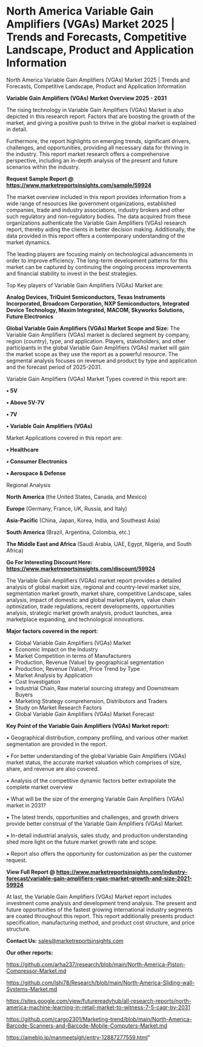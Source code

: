 # North America Variable Gain Amplifiers (VGAs) Market 2025 | Trends and Forecasts, Competitive Landscape, Product and Application Information
North America Variable Gain Amplifiers (VGAs) Market 2025 | Trends and Forecasts, Competitive Landscape, Product and Application Information

<Strong> Variable Gain Amplifiers (VGAs) Market Overview 2025 - 2031</strong>

The rising technology in Variable Gain Amplifiers (VGAs) Market is also depicted in this research report. Factors that are boosting the growth of the market, and giving a positive push to thrive in the global market is explained in detail.

Furthermore, the report highlights on emerging trends, significant drivers, challenges, and opportunities, providing all necessary data for thriving in the industry. This report market research offers a comprehensive perspective, including an in-depth analysis of the present and future scenarios within the industry.

<strong>Request Sample Report @ <a href=https://www.marketreportsinsights.com/sample/59924>https://www.marketreportsinsights.com/sample/59924</a></strong>

The market overview included in this report provides information from a wide range of resources like government organizations, established companies, trade and industry associations, industry brokers and other such regulatory and non-regulatory bodies. The data acquired from these organizations authenticate the Variable Gain Amplifiers (VGAs) research report, thereby aiding the clients in better decision making. Additionally, the data provided in this report offers a contemporary understanding of the market dynamics.

The leading players are focusing mainly on technological advancements in order to improve efficiency. The long-term development patterns for this market can be captured by continuing the ongoing process improvements and financial stability to invest in the best strategies.

Top Key players of Variable Gain Amplifiers (VGAs) Market are:

<strong>Analog Devices, TriQuint Semiconductors, Texas Instruments Incorporated, Broadcom Corporation, NXP Semiconductors, Integrated Device Technology, Maxim Integrated, MACOM, Skyworks Solutions, Future Electronics</strong>

<strong><b>Global Variable Gain Amplifiers (VGAs) Market Scope and Size:</b></strong>
The Variable Gain Amplifiers (VGAs) market is declared segment by company, region (country), type, and application. Players, stakeholders, and other participants in the global Variable Gain Amplifiers (VGAs) market will gain the market scope as they use the report as a powerful resource. The segmental analysis focuses on revenue and product by type and application and the forecast period of 2025-2031.

Variable Gain Amplifiers (VGAs) Market Types covered in this report are:

<strong>• 5V

• Above 5V-7V

• 7V

• Variable Gain Amplifiers (VGAs)</strong>

Market Applications covered in this report are:

<strong>• Healthcare

• Consumer Electronics

• Aerospace & Defense</strong> 

Regional Analysis

<strong>North America</strong> (the United States, Canada, and Mexico)

<strong>Europe</strong> (Germany, France, UK, Russia, and Italy)

<strong>Asia-Pacific</strong> (China, Japan, Korea, India, and Southeast Asia)

<strong>South America</strong> (Brazil, Argentina, Colombia, etc.)

<strong>The Middle East and Africa</strong> (Saudi Arabia, UAE, Egypt, Nigeria, and South Africa)

<strong>Go For Interesting Discount Here: <a href=https://www.marketreportsinsights.com/discount/59924>https://www.marketreportsinsights.com/discount/59924</a></strong>

The Variable Gain Amplifiers (VGAs) market report provides a detailed analysis of global market size, regional and country-level market size, segmentation market growth, market share, competitive Landscape, sales analysis, impact of domestic and global market players, value chain optimization, trade regulations, recent developments, opportunities analysis, strategic market growth analysis, product launches, area marketplace expanding, and technological innovations.

<strong><b>Major factors covered in the report:</b></strong>
<ul>
  <li>Global Variable Gain Amplifiers (VGAs) Market </li>
  <li>Economic Impact on the Industry</li>
  <li>Market Competition in terms of Manufacturers</li>
  <li>Production, Revenue (Value) by geographical segmentation</li>
  <li>Production, Revenue (Value), Price Trend by Type</li>
  <li>Market Analysis by Application</li>
  <li>Cost Investigation</li>
  <li>Industrial Chain, Raw material sourcing strategy and Downstream Buyers</li>
  <li>Marketing Strategy comprehension, Distributors and Traders</li>
  <li>Study on Market Research Factors</li>
  <li>Global Variable Gain Amplifiers (VGAs) Market Forecast</li>
</ul>

<strong><b>Key Point of the Variable Gain Amplifiers (VGAs) Market report:</b></strong>

• Geographical distribution, company profiling, and various other market segmentation are provided in the report.

• For better understanding of the global Variable Gain Amplifiers (VGAs) market status, the accurate market valuation which comprises of size, share, and revenue are also covered.

• Analysis of the competitive dynamic factors better extrapolate the complete market overview

• What will be the size of the emerging Variable Gain Amplifiers (VGAs) market in 2031?

• The latest trends, opportunities and challenges, and growth drivers provide better construal of the Variable Gain Amplifiers (VGAs) Market.

• In-detail industrial analysis, sales study, and production understanding shed more light on the future market growth rate and scope.

• Report also offers the opportunity for customization as per the customer request.

<strong><b>View Full Report @ <a href=https://www.marketreportsinsights.com/industry-forecast/variable-gain-amplifiers-vgas-market-growth-and-size-2021-59924>https://www.marketreportsinsights.com/industry-forecast/variable-gain-amplifiers-vgas-market-growth-and-size-2021-59924</a></b></strong>


At last, the Variable Gain Amplifiers (VGAs) Market report includes investment come analysis and development trend analysis. The present and future opportunities of the fastest growing international industry segments are coated throughout this report. This report additionally presents product specification, manufacturing method, and product cost structure, and price structure.

<strong>Contact Us:</strong>
sales@marketreportsinsights.com

<strong>Our other reports:</strong>

<a href=https://github.com/arha237/research/blob/main/North-America-Piston-Compressor-Market.md>https://github.com/arha237/research/blob/main/North-America-Piston-Compressor-Market.md</a>

<a href=https://github.com/Ishi78/Research/blob/main/North-America-Sliding-wall-Systems-Market.md>https://github.com/Ishi78/Research/blob/main/North-America-Sliding-wall-Systems-Market.md</a>

<a href=https://sites.google.com/view/futurereadyhub/all-research-reports/north-america-machine-learning-in-retail-market-to-witness-7-5-cagr-by-2031>https://sites.google.com/view/futurereadyhub/all-research-reports/north-america-machine-learning-in-retail-market-to-witness-7-5-cagr-by-2031</a>

<a href=https://github.com/cargo2301/Marketing-trend/blob/main/North-America-Barcode-Scanners-and-Barcode-Mobile-Computers-Market.md>https://github.com/cargo2301/Marketing-trend/blob/main/North-America-Barcode-Scanners-and-Barcode-Mobile-Computers-Market.md</a>

<a href=https://ameblo.jp/manmeetsigh/entry-12887277559.html>https://ameblo.jp/manmeetsigh/entry-12887277559.html</a>"

